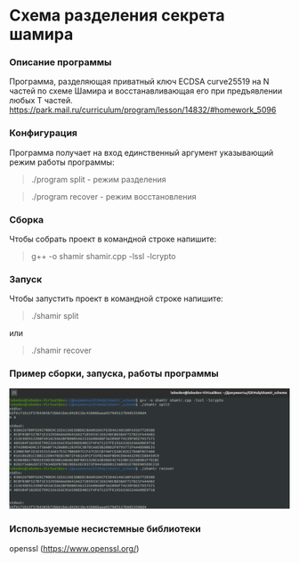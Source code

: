 # Схема разделения секрета шамира

### Описание программы
Программа, разделяющая приватный ключ ECDSA сurve25519 на N частей по схеме Шамира и восстанавливающая его при предъявлении любых T частей.
https://park.mail.ru/curriculum/program/lesson/14832/#homework_5096

### Конфигурация
Программа получает на вход единственный аргумент указывающий режим работы программы:
> ./program split - режим разделения

> ./program recover - режим восстановления 

### Сборка
Чтобы собрать проект в командной строке напишите: 
> g++ -o shamir shamir.cpp -lssl -lcrypto

### Запуск
Чтобы запустить проект в командной строке напишите: 
> ./shamir split

или

> ./shamir recover

### Пример сборки, запуска, работы программы

![](shamir_example.png "Example")

### Используемые несистемные библиотеки
openssl (https://www.openssl.org/)
